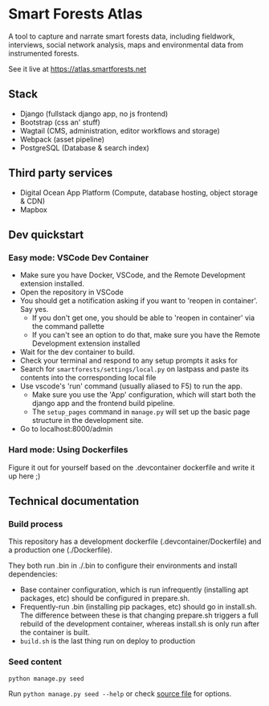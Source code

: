 # Smart Forests Atlas

A tool to capture and narrate smart forests data, including fieldwork, interviews, social network analysis, maps and environmental data from instrumented forests.

See it live at https://atlas.smartforests.net

## Stack

- Django (fullstack django app, no js frontend)
- Bootstrap (css an' stuff)
- Wagtail (CMS, administration, editor workflows and storage)
- Webpack (asset pipeline)
- PostgreSQL (Database & search index)

## Third party services

- Digital Ocean App Platform (Compute, database hosting, object storage & CDN)
- Mapbox

## Dev quickstart

### Easy mode: VSCode Dev Container

- Make sure you have Docker, VSCode, and the Remote Development extension installed.
- Open the repository in VSCode
- You should get a notification asking if you want to 'reopen in container'. Say yes.
  - If you don't get one, you should be able to 'reopen in container' via the command pallette
  - If you can't see an option to do that, make sure you have the Remote Development extension installed
- Wait for the dev container to build.
- Check your terminal and respond to any setup prompts it asks for
- Search for `smartforests/settings/local.py` on lastpass and paste its contents into the corresponding local file
- Use vscode's 'run' command (usually aliased to F5) to run the app.
  - Make sure you use the 'App' configuration, which will start both the django app and the frontend build pipeline.
  - The `setup_pages` command in `manage.py` will set up the basic page structure in the development site.
- Go to localhost:8000/admin

### Hard mode: Using Dockerfiles

Figure it out for yourself based on the .devcontainer dockerfile and write it up here ;)

## Technical documentation

### Build process

This repository has a development dockerfile (.devcontainer/Dockerfile) and a production one (./Dockerfile).

They both run .bin in ./.bin to configure their environments and install dependencies:

- Base container configuration, which is run infrequently (installing apt packages, etc) should be configured in prepare.sh.
- Frequently-run .bin (installing pip packages, etc) should go in install.sh. The difference between these is that changing prepare.sh triggers a full rebuild of the development container, whereas install.sh is only run after the container is built.
- `build.sh` is the last thing run on deploy to production

### Seed content

```
python manage.py seed
```

Run `python manage.py seed --help` or check [source file](./smartforests/management/commands/seed.py) for options.
